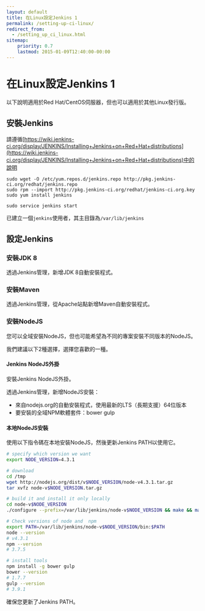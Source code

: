 ```yaml
---
layout: default
title: 在Linux設定Jenkins 1
permalink: /setting-up-ci-linux/
redirect_from:
  - /setting_up_ci_linux.html
sitemap:
    priority: 0.7
    lastmod: 2015-01-09T12:40:00-00:00
---
```


# <i class="fa fa-stethoscope"></i> 在Linux設定Jenkins 1

以下說明適用於Red Hat/CentOS伺服器，但也可以適用於其他Linux發行版。

## 安裝Jenkins

請遵循[https://wiki.jenkins-ci.org/display/JENKINS/Installing+Jenkins+on+Red+Hat+distributions](https://wiki.jenkins-ci.org/display/JENKINS/Installing+Jenkins+on+Red+Hat+distributions)中的說明

~~~~
sudo wget -O /etc/yum.repos.d/jenkins.repo http://pkg.jenkins-ci.org/redhat/jenkins.repo
sudo rpm --import http://pkg.jenkins-ci.org/redhat/jenkins-ci.org.key
sudo yum install jenkins

sudo service jenkins start
~~~~

已建立一個`jenkins`使用者，其主目錄為`/var/lib/jenkins`

## 設定Jenkins

### 安裝JDK 8

透過Jenkins管理，新增JDK 8自動安裝程式。

### 安裝Maven

透過Jenkins管理，從Apache站點新增Maven自動安裝程式。

### 安裝NodeJS

您可以全域安裝NodeJS，但也可能希望為不同的專案安裝不同版本的NodeJS。

我們建議以下2種選擇，選擇您喜歡的一種。

#### Jenkins NodeJS外掛

安裝Jenkins NodeJS外掛。

透過Jenkins管理，新增NodeJS安裝：

- 來自nodejs.org的自動安裝程式，使用最新的LTS（長期支援）64位版本
- 要安裝的全域NPM軟體套件：bower gulp

#### 本地NodeJS安裝

使用以下指令碼在本地安裝NodeJS，然後更新Jenkins PATH以使用它。

~~~ bash
# specify which version we want
export NODE_VERSION=4.3.1

# download
cd /tmp
wget http://nodejs.org/dist/v$NODE_VERSION/node-v4.3.1.tar.gz
tar xvfz node-v$NODE_VERSION.tar.gz

# build it and install it only locally
cd node-v$NODE_VERSION
./configure --prefix=/var/lib/jenkins/node-v$NODE_VERSION && make && make install

# Check versions of node and  npm
export PATH=/var/lib/jenkins/node-v$NODE_VERSION/bin:$PATH
node --version
# v4.3.1
npm --version
# 3.7.5

# install tools
npm install -g bower gulp
bower --version
# 1.7.7
gulp --version
# 3.9.1
~~~

確保您更新了Jenkins PATH。